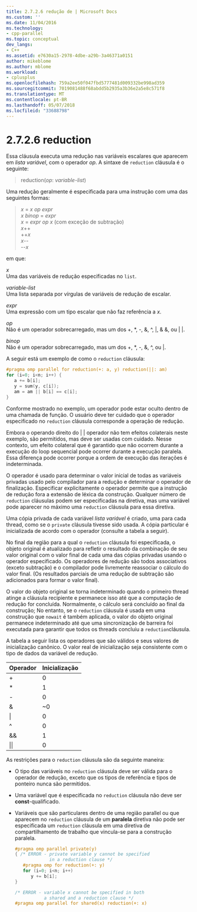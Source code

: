 ```yaml
---
title: 2.7.2.6 redução de | Microsoft Docs
ms.custom: ''
ms.date: 11/04/2016
ms.technology:
- cpp-parallel
ms.topic: conceptual
dev_langs:
- C++
ms.assetid: e7630a15-2978-4dbe-a29b-3a46371a0151
author: mikeblome
ms.author: mblome
ms.workload:
- cplusplus
ms.openlocfilehash: 759a2ee50f047fbd5777481d009332be998ad359
ms.sourcegitcommit: 7019081488f68abdd5b2935a3b36e2a5e8c571f8
ms.translationtype: MT
ms.contentlocale: pt-BR
ms.lasthandoff: 05/07/2018
ms.locfileid: "33688798"
---
```

# <a name="2726-reduction"></a>2.7.2.6 reduction

Essa cláusula executa uma redução nas variáveis escalares que aparecem em *lista variável*, com o operador *op*. A sintaxe de `reduction` cláusula é o seguinte:

> reduction(*op*: *variable-list*)

Uma redução geralmente é especificada para uma instrução com uma das seguintes formas:

> *x* = *x* *op* *expr*  
> *x* *binop* = *expr*  
> *x* = *expr* *op* *x* (com exceção de subtração)  
> *x*++  
> ++*x*  
> *x*--  
> --*x*  

em que:

*x*  
Uma das variáveis de redução especificadas no `list`.

*variable-list*  
Uma lista separada por vírgulas de variáveis de redução de escalar.

*expr*  
Uma expressão com um tipo escalar que não faz referência a *x*.

*op*  
Não é um operador sobrecarregado, mas um dos +, &#42;, -, &amp;, ^, &#124;, &amp; &amp;, ou &#124; &#124;.

*binop*  
Não é um operador sobrecarregado, mas um dos +, &#42;, -, &amp;, ^, ou &#124;.

A seguir está um exemplo de como o `reduction` cláusula:  
  
```cpp  
#pragma omp parallel for reduction(+: a, y) reduction(||: am)  
for (i=0; i<n; i++) {  
   a += b[i];  
   y = sum(y, c[i]);  
   am = am || b[i] == c[i];  
}  
```  
  
Conforme mostrado no exemplo, um operador pode estar oculto dentro de uma chamada de função. O usuário deve ter cuidado que o operador especificado no `reduction` cláusula corresponde a operação de redução.

Embora o operando direito do &#124; &#124; operador não tem efeitos colaterais neste exemplo, são permitidos, mas deve ser usadas com cuidado. Nesse contexto, um efeito colateral que é garantido que não ocorrem durante a execução do loop sequencial pode ocorrer durante a execução paralela. Essa diferença pode ocorrer porque a ordem de execução das iterações é indeterminada.

O operador é usado para determinar o valor inicial de todas as variáveis privadas usado pelo compilador para a redução e determinar o operador de finalização. Especificar explicitamente o operador permite que a instrução de redução fora a extensão de léxica da construção. Qualquer número de `reduction` cláusulas podem ser especificadas na diretiva, mas uma variável pode aparecer no máximo uma `reduction` cláusula para essa diretiva.

Uma cópia privada de cada variável *lista variável* é criado, uma para cada thread, como se o `private` cláusula tivesse sido usada. A cópia particular é inicializada de acordo com o operador (consulte a tabela a seguir).

No final da região para a qual o `reduction` cláusula foi especificada, o objeto original é atualizado para refletir o resultado da combinação de seu valor original com o valor final de cada uma das cópias privadas usando o operador especificado. Os operadores de redução são todos associativos (exceto subtração) e o compilador pode livremente reassociar o cálculo do valor final. (Os resultados parciais de uma redução de subtração são adicionados para formar o valor final).

O valor do objeto original se torna indeterminado quando o primeiro thread atinge a cláusula recipiente e permanece isso até que a computação de redução for concluída.  Normalmente, o cálculo será concluído ao final da construção; No entanto, se o `reduction` cláusula é usada em uma construção que `nowait` é também aplicada, o valor do objeto original permanece indeterminado até que uma sincronização de barreira foi executada para garantir que todos os threads concluiu a `reduction`cláusula.

A tabela a seguir lista os operadores que são válidos e seus valores de inicialização canônico. O valor real de inicialização seja consistente com o tipo de dados da variável de redução.

|Operador|Inicialização|
|--------------|--------------------|
|+|0|
|&#42;|1|
|-|0|
|&amp;|~0|
|&#124;|0|
|^|0|
|&amp;&amp;|1|
|&#124;&#124;|0|

As restrições para o `reduction` cláusula são da seguinte maneira:

- O tipo das variáveis no `reduction` cláusula deve ser válida para o operador de redução, exceto que os tipos de referência e tipos de ponteiro nunca são permitidos.

- Uma variável que é especificada no `reduction` cláusula não deve ser **const**-qualificado.

- Variáveis que são particulares dentro de uma região parallel ou que aparecem no `reduction` cláusula de um **paralela** diretiva não pode ser especificada um `reduction` cláusula em uma diretiva de compartilhamento de trabalho que vincula-se para a construção paralela.

   ```cpp
   #pragma omp parallel private(y)
   { /* ERROR - private variable y cannot be specified
                in a reduction clause */
      #pragma omp for reduction(+: y)
      for (i=0; i<n; i++)
         y += b[i];
   }
   
   /* ERROR - variable x cannot be specified in both
              a shared and a reduction clause */
   #pragma omp parallel for shared(x) reduction(+: x)
   ```
